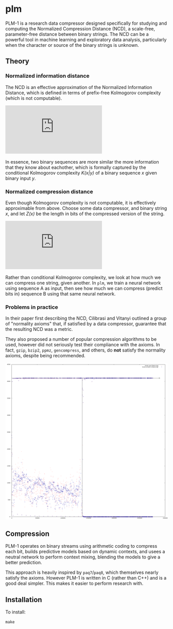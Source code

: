 # plm
PLM-1 is a research data compressor designed specifically for studying and computing the Normalized Compression Distance (NCD), a scale-free, parameter-free distance between binary strings. The NCD can be a powerful tool in machine learning and exploratory data analysis, particularly when the character or source of the binary strings is unknown.

## Theory
### Normalized information distance
The NCD is an effective approximation of the Normalized Information Distance, which is defined in terms of prefix-free Kolmogorov complexity (which is not computable). 

![](https://latex.codecogs.com/gif.latex?NID%28x%2Cy%29%20%3D%20%5Cfrac%7Bmax%5C%7BK%28x%7Cy%29%2C%20K%28y%7Cx%29%5C%7D%7D%7Bmax%5C%7BK%28x%29%2CK%28y%29%5C%7D%7D)

In essence, two binary sequences are more similar the more information that they know about eachother, which is formally captured by the conditional Kolmogorov complexity *K(x|y)* of a binary sequence *x* given binary input *y*. 

### Normalized compression distance
Even though Kolmogorov complexity is not computable, it is effectively approximable from above. Choose some data compressor, and binary string *x*, and let *Z(x)* be the length in bits of the compressed version of the string.

![](https://latex.codecogs.com/gif.latex?NCD_Z%28x%2Cy%29%20%3D%20%5Cfrac%7BZ%28xy%29%20-%20min%5C%7BZ%28x%29%2CZ%28y%29%5C%7D%7D%7Bmax%5C%7BZ%28x%29%2CZ%28y%29%5C%7D%7D)

Rather than conditional Kolmogorov complexity, we look at how much we can compress one string, given another. In `plm`, we train a neural network using sequence A as input, then see how much we can compress (predict bits in) sequence B using that same neural network.

### Problems in practice
In their paper first describing the NCD, Cilibrasi and Vitanyi outlined a group of "normality axioms" that, if satisfied by a data compressor, guarantee that the resulting NCD was a metric. 

They also proposed a number of popular compression algorithms to be used, however did not seriously test their compliance with the axioms. In fact, `gzip`, `bzip2`, `ppmz`, `gencompress`, and others, do **not** satisfy the normality axioms, despite being recommended.

![](log/catcsf.svg)

## Compression
PLM-1 operates on binary streams using arithmetic coding to compress each bit, builds predictive models based on dynamic contexts, and usees a neutral network to perform context mixing, blending the models to give a better prediction. 

This approach is heavily inspired by `paq7`/`paq8`, which themselves nearly satisfy the axioms. However PLM-1 is written in C (rather than C++) and is a good deal simpler. This makes it easier to perform research with.

## Installation
To install:

    make
